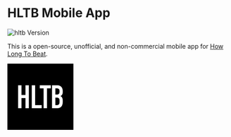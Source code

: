 # HLTB Mobile App

![hltb Version][hltb-image]

This is a open-source, unofficial, and non-commercial mobile app for [How Long To Beat](https://howlongtobeat.com).

![](src/assets/img/hltb_icon.png)


<!-- Markdown link & img dfn's -->
[hltb-image]: https://img.shields.io/badge/hltb-2.0.4-green.svg